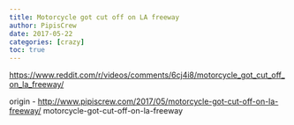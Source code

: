 ```yaml
---
title: Motorcycle got cut off on LA freeway
author: PipisCrew
date: 2017-05-22
categories: [crazy]
toc: true
---
```


https://www.reddit.com/r/videos/comments/6cj4i8/motorcycle_got_cut_off_on_la_freeway/

origin - http://www.pipiscrew.com/2017/05/motorcycle-got-cut-off-on-la-freeway/ motorcycle-got-cut-off-on-la-freeway